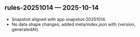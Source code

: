﻿## rules-20251014 — 2025-10-14
- Snapshot aligned with app snapshot-20251014.
- No data shape changes; added meta/index.json with {version, generatedAt}.
